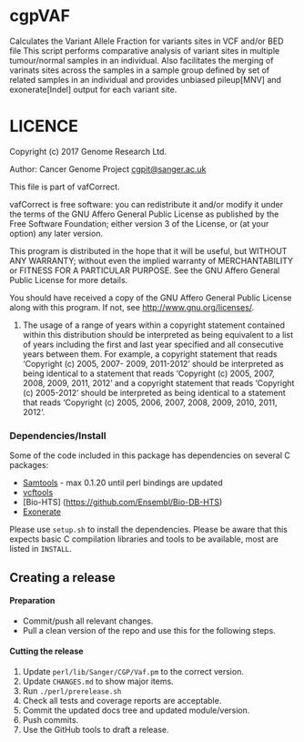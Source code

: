 # cgpVAF

Calculates the Variant Allele Fraction for variants sites in VCF and/or BED file
This script performs comparative analysis of variant sites in multiple tumour/normal samples in an individual.
Also facilitates the merging of varinats sites across the samples in a sample group defined by set of related samples in an individual and provides unbiased pileup[MNV] and exonerate[Indel] output for each variant site.

# LICENCE

Copyright (c) 2017 Genome Research Ltd.

Author: Cancer Genome Project <cgpit@sanger.ac.uk>

This file is part of vafCorrect.

vafCorrect is free software: you can redistribute it and/or modify it under
the terms of the GNU Affero General Public License as published by the Free
Software Foundation; either version 3 of the License, or (at your option) any
later version.

This program is distributed in the hope that it will be useful, but WITHOUT
ANY WARRANTY; without even the implied warranty of MERCHANTABILITY or FITNESS
FOR A PARTICULAR PURPOSE. See the GNU Affero General Public License for more
details.

You should have received a copy of the GNU Affero General Public License
along with this program. If not, see <http://www.gnu.org/licenses/>.

1. The usage of a range of years within a copyright statement contained within
this distribution should be interpreted as being equivalent to a list of years
including the first and last year specified and all consecutive years between
them. For example, a copyright statement that reads ‘Copyright (c) 2005, 2007-
2009, 2011-2012’ should be interpreted as being identical to a statement that
reads ‘Copyright (c) 2005, 2007, 2008, 2009, 2011, 2012’ and a copyright
statement that reads ‘Copyright (c) 2005-2012’ should be interpreted as being
identical to a statement that reads ‘Copyright (c) 2005, 2006, 2007, 2008,
2009, 2010, 2011, 2012’.

### Dependencies/Install
Some of the code included in this package has dependencies on several C packages:

 * [Samtools](https://github.com/samtools/samtools) - max 0.1.20 until perl bindings are updated
 * [vcftools](http://vcftools.sourceforge.net/)
 * [Bio-HTS] (https://github.com/Ensembl/Bio-DB-HTS)
 * [Exonerate](http://www.ebi.ac.uk/about/vertebrate-genomics/software/exonerate)


Please use `setup.sh` to install the dependencies.  Please be aware that this expects basic C
compilation libraries and tools to be available, most are listed in `INSTALL`.


## Creating a release

#### Preparation
* Commit/push all relevant changes.
* Pull a clean version of the repo and use this for the following steps.

#### Cutting the release
1. Update `perl/lib/Sanger/CGP/Vaf.pm` to the correct version.
2. Update `CHANGES.md` to show major items.
3. Run `./perl/prerelease.sh`
4. Check all tests and coverage reports are acceptable.
5. Commit the updated docs tree and updated module/version.
6. Push commits.
7. Use the GitHub tools to draft a release.
